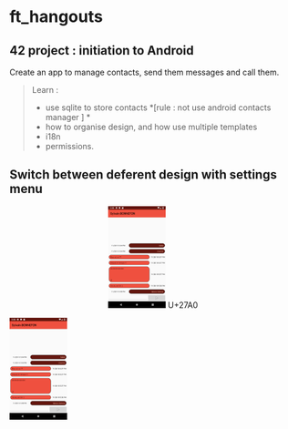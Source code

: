 # ft_hangouts
## 42 project : initiation to Android
Create an app to manage contacts, send them messages and call them.
> Learn :
> - use sqlite to store contacts *[rule : not use android contacts manager ] *
> - how to organise design, and how use multiple templates
> - i18n
> - permissions.

## Switch between deferent design with settings menu




<p align="center">
  <img width="20%" src="https://raw.githubusercontent.com/Syberam/ft_hangouts/master/ScreenShots__ft_hangouts/Screenshot_1543422490.png?token=AXJhythZ5JDItNpOrnay-qVmTEenu2loks5cGhHywA%3D%3D">
	U+27A0
  <p>   </p>
  <img width="20%" src="https://raw.githubusercontent.com/Syberam/ft_hangouts/master/ScreenShots__ft_hangouts/Screenshot_1543422490.png?token=AXJhythZ5JDItNpOrnay-qVmTEenu2loks5cGhHywA%3D%3D">
</p>


